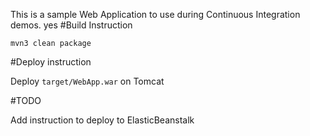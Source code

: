 This is a sample Web Application to use during Continuous Integration demos.
yes
#Build Instruction





```
mvn3 clean package
```



#Deploy instruction



Deploy ```target/WebApp.war``` on Tomcat
 
#TODO
 
Add instruction to deploy to ElasticBeanstalk
